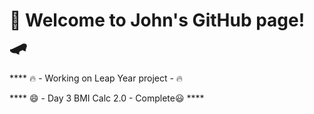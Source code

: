 # 🤘 Welcome to John's GitHub page! 🛹

**** 🔥 - Working on Leap Year project - 🔥 

**** 😄 - Day 3 BMI Calc 2.0 - Complete😃 ****



